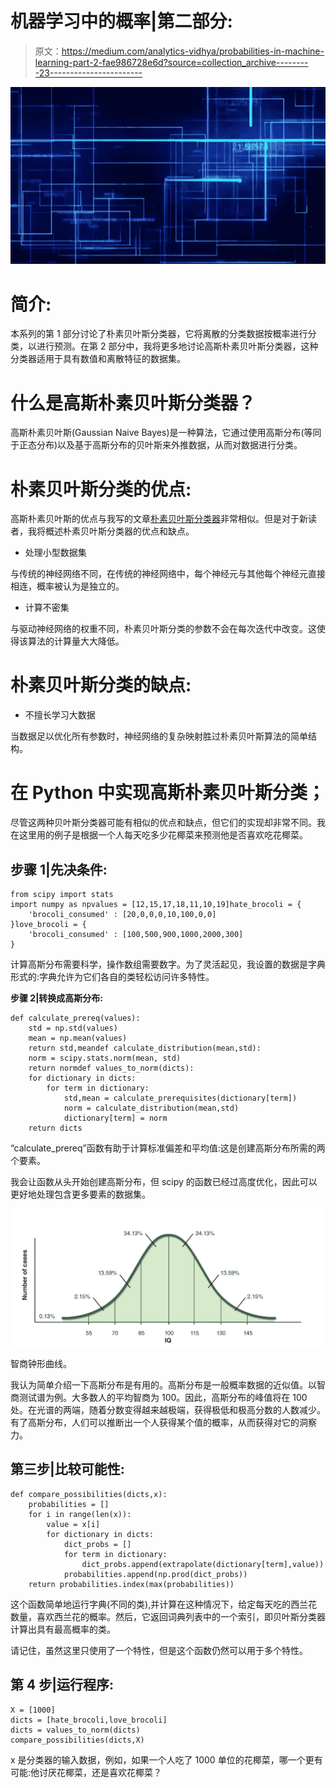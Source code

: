 # 机器学习中的概率|第二部分:

> 原文：<https://medium.com/analytics-vidhya/probabilities-in-machine-learning-part-2-fae986728e6d?source=collection_archive---------23----------------------->

![](img/28fac6e12a6092adfc6925b5a29e916e.png)

# 简介:

本系列的第 1 部分讨论了朴素贝叶斯分类器，它将离散的分类数据按概率进行分类，以进行预测。在第 2 部分中，我将更多地讨论高斯朴素贝叶斯分类器，这种分类器适用于具有数值和离散特征的数据集。

# 什么是高斯朴素贝叶斯分类器？

高斯朴素贝叶斯(Gaussian Naive Bayes)是一种算法，它通过使用高斯分布(等同于正态分布)以及基于高斯分布的贝叶斯来外推数据，从而对数据进行分类。

# 朴素贝叶斯分类的优点:

高斯朴素贝叶斯的优点与我写的文章[朴素贝叶斯分类器](/@victorwtsim/probabilities-in-machine-learning-bf9344e93b9)非常相似。但是对于新读者，我将概述朴素贝叶斯分类器的优点和缺点。

*   处理小型数据集

与传统的神经网络不同，在传统的神经网络中，每个神经元与其他每个神经元直接相连，概率被认为是独立的。

*   计算不密集

与驱动神经网络的权重不同，朴素贝叶斯分类的参数不会在每次迭代中改变。这使得该算法的计算量大大降低。

# 朴素贝叶斯分类的缺点:

*   不擅长学习大数据

当数据足以优化所有参数时，神经网络的复杂映射胜过朴素贝叶斯算法的简单结构。

# 在 Python 中实现高斯朴素贝叶斯分类；

尽管这两种贝叶斯分类器可能有相似的优点和缺点，但它们的实现却非常不同。我在这里用的例子是根据一个人每天吃多少花椰菜来预测他是否喜欢吃花椰菜。

## 步骤 1|先决条件:

```
from scipy import stats
import numpy as npvalues = [12,15,17,18,11,10,19]hate_brocoli = {
    'brocoli_consumed' : [20,0,0,0,10,100,0,0]
}love_brocoli = {
    'brocoli_consumed' : [100,500,900,1000,2000,300]
}
```

计算高斯分布需要科学，操作数组需要数字。为了灵活起见，我设置的数据是字典形式的:字典允许为它们各自的类轻松访问许多特性。

**步骤 2|转换成高斯分布:**

```
def calculate_prereq(values):
    std = np.std(values)
    mean = np.mean(values)
    return std,meandef calculate_distribution(mean,std):
    norm = scipy.stats.norm(mean, std)
    return normdef values_to_norm(dicts):
    for dictionary in dicts:
        for term in dictionary:
            std,mean = calculate_prerequisites(dictionary[term])
            norm = calculate_distribution(mean,std)
            dictionary[term] = norm
    return dicts
```

“calculate_prereq”函数有助于计算标准偏差和平均值:这是创建高斯分布所需的两个要素。

我会让函数从头开始创建高斯分布，但 scipy 的函数已经过高度优化，因此可以更好地处理包含更多要素的数据集。

![](img/3ccc9674d7679de60be008d8e74bc6e1.png)

智商钟形曲线。

我认为简单介绍一下高斯分布是有用的。高斯分布是一般概率数据的近似值。以智商测试谱为例。大多数人的平均智商为 100。因此，高斯分布的峰值将在 100 处。在光谱的两端，随着分数变得越来越极端，获得极低和极高分数的人数减少。有了高斯分布，人们可以推断出一个人获得某个值的概率，从而获得对它的洞察力。

## 第三步|比较可能性:

```
def compare_possibilities(dicts,x):
    probabilities = []
    for i in range(len(x)):
        value = x[i]
        for dictionary in dicts:
            dict_probs = []
            for term in dictionary:
                dict_probs.append(extrapolate(dictionary[term],value))
            probabilities.append(np.prod(dict_probs))
    return probabilities.index(max(probabilities))
```

这个函数简单地运行字典(不同的类),并计算在这种情况下，给定每天吃的西兰花数量，喜欢西兰花的概率。然后，它返回词典列表中的一个索引，即贝叶斯分类器计算出具有最高概率的类。

请记住，虽然这里只使用了一个特性，但是这个函数仍然可以用于多个特性。

## 第 4 步|运行程序:

```
X = [1000]
dicts = [hate_brocoli,love_brocoli]
dicts = values_to_norm(dicts)
compare_possibilities(dicts,X)
```

x 是分类器的输入数据，例如，如果一个人吃了 1000 单位的花椰菜，哪一个更有可能:他讨厌花椰菜，还是喜欢花椰菜？